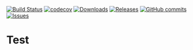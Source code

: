 [![Build Status](https://travis-ci.org/paprickar/ifconfig.svg?branch=master)](https://travis-ci.org/paprickar/ifconfig)
[![codecov](https://codecov.io/gh/paprickar/ifconfig/branch/master/graph/badge.svg)](https://codecov.io/gh/paprickar/ifconfig)
[![Downloads](https://img.shields.io/github/downloads/paprickar/ifconfig/total.svg)](https://github.com/paprickar/ifconfig)
[![Releases](https://img.shields.io/github/release/paprickar/ifconfig.svg)](https://github.com/paprickar/ifconfig)
[![GitHub commits](https://img.shields.io/github/commits-since/SubtitleEdit/subtitleedit/3.4.7.svg)](https://github.com/paprickar/ifconfig)
[![Issues](https://img.shields.io/github/issues/paprickar/ifconfig.svg)](https://github.com/paprickar/ifconfig)

# Test
